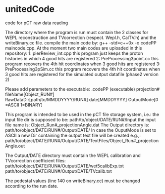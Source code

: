# unitedCode
code for pCT raw data reading
 
The directory where the program is run must contain the 2 classes for WEPL reconstruction and TVcorrection (respect. Wepl.h, CalTV.h) and the writeBinary.cc file.
compile the main code by: g++ -std=c++0x  -o codePP maincode.cpp.
At the moment two main codes are uploaded in this repository:
1: pierReview_int.cpp
   this program just keeps the proton histories in which 4 good hits are registered
2: PreProcessing3point.cc
   this program recovers the 4th hit coordinates when 3 good hits are registered
3: PreProcessing3pSim.cc
   this program recovers the 4th hit coordinates when 3 good hits are registered for the simulated output datafile (phase2 version 2)

Please add parameters to the executable:
 .codePP (executable)
 projection# 
 fileName[Object_RUN#]  
 RawDataDir[path/to/MMDDYYYY/RUN#] 
 date[MMDDYYYY] 
 OutputMode[0 =ASCII 1=BINARY]
 
This program is intended to be used in the pCT file storage system, i.e.:
the input file dir is supposed to be:
path/to/object/DATE/RUN#/Input
the input file name is:
Object_Run#_projectionAngle.dat
The Output directory is:
path/to/object/DATE/RUN#/Output/DATE/
In case the OuputMode is set to ASCII a new Dir containing the output text file will be created e.g.,:
path/to/object/DATE/RUN#/Output/DATE/TextFiles/Object_Run#_projectionAngle.out

The Output/DATE directory must contain the WEPL calibration and TVcorrection coefficient files:
path/to/object/DATE/RUN#/Output/DATE/wet5calibExp.txt
path/to/object/DATE/RUN#/Output/DATE/TVcalib.txt

The pedestal values (line 140 on writeBinary.cc) must be changed according to the run date. 

